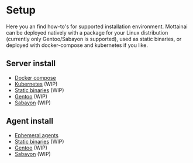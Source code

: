 # Setup

Here you an find how-to's for supported installation environment. Mottainai can be deployed natively with a package for your Linux distribution (currently only Gentoo/Sabayon is supported), used as static binaries, or deployed with docker-compose and kubernetes if you like.

## Server install

- [Docker compose](setup/dockercompose.md)
- [Kubernetes](seutp/kubernetes.md) (WIP)
- [Static binaries](setup/static.md) (WIP)
- [Gentoo](setup/gentoo.md) (WIP)
- [Sabayon](setup/sabayon.md) (WIP)

## Agent install

- [Ephemeral agents](setup/agent-ephemeral.md)
- [Static binaries](setup/agent-static.md) (WIP)
- [Gentoo](setup/agent-gentoo.md) (WIP)
- [Sabayon](setup/agent-sabayon.md) (WIP)
